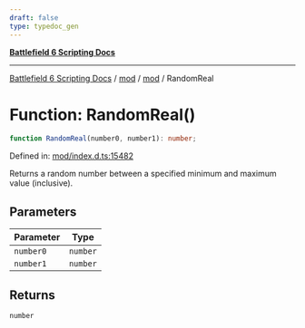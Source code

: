 ```yaml
---
draft: false
type: typedoc_gen
---
```


[**Battlefield 6 Scripting Docs**](../../../_index.md)

***

[Battlefield 6 Scripting Docs](../../../_index.md) / [mod](../../_index.md) / [mod](../_index.md) / RandomReal

# Function: RandomReal()

```ts
function RandomReal(number0, number1): number;
```

Defined in: [mod/index.d.ts:15482](https://github.com/battlefield-portal-community/portal-docs/blob/ff09b2690670f74de7e97198022e5a97ff1161ff/generators/santiago/mod/index.d.ts#L15482)

Returns a random number between a specified minimum and maximum value (inclusive).

## Parameters

| Parameter | Type |
| ------ | ------ |
| `number0` | `number` |
| `number1` | `number` |

## Returns

`number`
